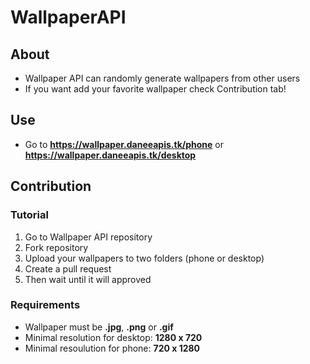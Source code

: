 # WallpaperAPI
## About
- Wallpaper API can randomly generate wallpapers from other users
- If you want add your favorite wallpaper check Contribution tab!
## Use
- Go to **https://wallpaper.daneeapis.tk/phone** or **https://wallpaper.daneeapis.tk/desktop**
## Contribution
### Tutorial
1. Go to Wallpaper API repository
2. Fork repository
3. Upload your wallpapers to two folders (phone or desktop)
4. Create a pull request
5. Then wait until it will approved
### Requirements
- Wallpaper must be **.jpg**, **.png** or **.gif**
- Minimal resolution for desktop: **1280 x 720**
- Minimal resoulution for phone: **720 x 1280**
